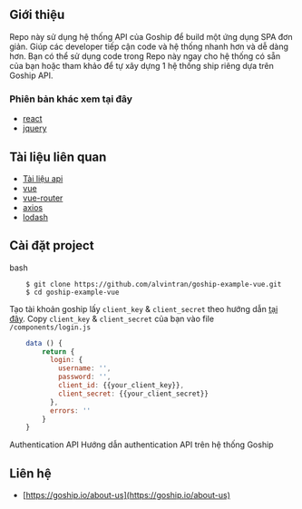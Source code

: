 ## Giới thiệu
Repo này sử dụng hệ thống API của Goship để build một ứng dụng SPA đơn giản. Giúp các developer tiếp cận code và hệ thống nhanh hơn và dễ dàng hơn. Bạn có thể sử dụng code trong Repo này ngay cho hệ thống có sẵn của bạn hoặc tham khảo để tự xây dựng 1 hệ thống ship riêng dựa trên Goship API.
### Phiên bản khác xem tại đây
- [react](https://github.com/alvintran/goship-example-react)
- [jquery](https://github.com/alvintran/goship-example-jquery)
## Tài liệu liên quan
- [Tài liệu api](https://goship.io/developers)
- [vue](https://vuejs.org/)
- [vue-router](https://router.vuejs.org/en/)
- [axios](https://github.com/mzabriskie/axios)
- [lodash](https://lodash.com/)
## Cài đặt project
bash
```
    $ git clone https://github.com/alvintran/goship-example-vue.git
    $ cd goship-example-vue
```
Tạo tài khoản goship lấy `client_key` & `client_secret` theo hướng dẫn [tại đây](https://goship.io/developers/24-authentication-api).
Copy `client_key` & `client_secret` của bạn vào file `/components/login.js`

```javascript
    data () {
        return {
          login: {
            username: '',
            password: '',
            client_id: {{your_client_key}},
            client_secret: {{your_client_secret}}
          },
          errors: ''
        }
    }
```
Authentication API
Hướng dẫn authentication API trên hệ thống Goship
## Liên hệ
- [https://goship.io/about-us](https://goship.io/about-us)